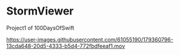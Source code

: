 # StormViewer
Project1 of 100DaysOfSwift




https://user-images.githubusercontent.com/61055190/179360796-13cda648-20d5-4333-b5d4-772fbdfeeaf1.mov

